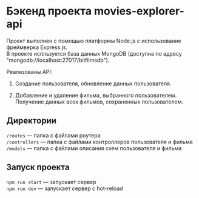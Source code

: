 # Бэкенд проекта movies-explorer-api  
Проект выполнен с помощью платформы Node.js с использование фреймверка Express.js.  
В проекте испльзуется база данных MongoDB (доступна по адресу "mongodb://localhost:27017/bitfilmsdb").  
  
Реализованы API:  

1. Создание пользователя, обновление данных пользователя.  
  
2. Добавление и удаление фильма, выбранного пользователем. Получение данных всех фильмов, сохраненных пользователем.  
  
  

## Директории

`/routes` — папка с файлами роутера  
`/controllers` — папка с файлами контроллеров пользователя и фильма   
`/models` — папка с файлами описания схем пользователя и фильма  
  


## Запуск проекта

`npm run start` — запускает сервер   
`npm run dev` — запускает сервер с hot-reload  
